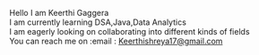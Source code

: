 Hello I am Keerthi Gaggera 
<br>
I am currently learning DSA,Java,Data Analytics<br>
I am eagerly looking on collaborating into different kinds of fields<br>
You can reach me on :email : Keerthishreya17@gmail.com

